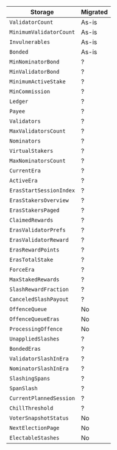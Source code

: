 |Storage|Migrated|
|---|---|
| `ValidatorCount` | As-is |
| `MinimumValidatorCount` | As-is |
| `Invulnerables` | As-is |
| `Bonded` | As-is |
| `MinNominatorBond` | ? |
| `MinValidatorBond` | ? |
| `MinimumActiveStake` | ? |
| `MinCommission` | ? |
| `Ledger` | ? |
| `Payee` | ? |
| `Validators` | ? |
| `MaxValidatorsCount` | ? |
| `Nominators` | ? |
| `VirtualStakers` | ? |
| `MaxNominatorsCount` | ? |
| `CurrentEra` | ? |
| `ActiveEra` | ? |
| `ErasStartSessionIndex` | ? |
| `ErasStakersOverview` | ? |
| `ErasStakersPaged` | ? |
| `ClaimedRewards` | ? |
| `ErasValidatorPrefs` | ? |
| `ErasValidatorReward` | ? |
| `ErasRewardPoints` | ? |
| `ErasTotalStake` | ? |
| `ForceEra` | ? |
| `MaxStakedRewards` | ? |
| `SlashRewardFraction` | ? |
| `CanceledSlashPayout` | ? |
| `OffenceQueue` | No |
| `OffenceQueueEras` | No |
| `ProcessingOffence` | No |
| `UnappliedSlashes` | ? |
| `BondedEras` | ? |
| `ValidatorSlashInEra` | ? |
| `NominatorSlashInEra` | ? |
| `SlashingSpans` | ? |
| `SpanSlash` | ? |
| `CurrentPlannedSession` | ? |
| `ChillThreshold` | ? |
| `VoterSnapshotStatus` | No |
| `NextElectionPage` | No |
| `ElectableStashes` | No |
